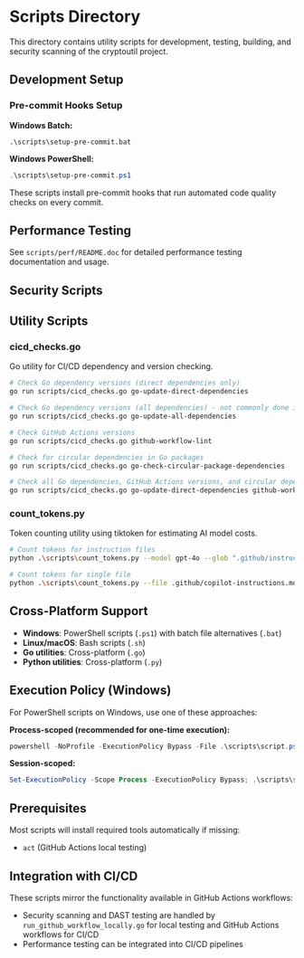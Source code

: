 # Scripts Directory

This directory contains utility scripts for development, testing, building, and security scanning of the cryptoutil project.

## Development Setup

### Pre-commit Hooks Setup

**Windows Batch:**
```batch
.\scripts\setup-pre-commit.bat
```

**Windows PowerShell:**
```powershell
.\scripts\setup-pre-commit.ps1
```

These scripts install pre-commit hooks that run automated code quality checks on every commit.

## Performance Testing

See `scripts/perf/README.doc` for detailed performance testing documentation and usage.

## Security Scripts

## Utility Scripts

### cicd_checks.go

Go utility for CI/CD dependency and version checking.

```bash
# Check Go dependency versions (direct dependencies only)
go run scripts/cicd_checks.go go-update-direct-dependencies

# Check Go dependency versions (all dependencies) - not commonly done in Go, but util supports it
go run scripts/cicd_checks.go go-update-all-dependencies

# Check GitHub Actions versions
go run scripts/cicd_checks.go github-workflow-lint

# Check for circular dependencies in Go packages
go run scripts/cicd_checks.go go-check-circular-package-dependencies

# Check all Go dependencies, GitHub Actions versions, and circular dependencies in a single invocation
go run scripts/cicd_checks.go go-update-direct-dependencies github-workflow-lint go-check-circular-package-dependencies
```

### count_tokens.py

Token counting utility using tiktoken for estimating AI model costs.

```bash
# Count tokens for instruction files
python .\scripts\count_tokens.py --model gpt-4o --glob ".github/instructions/*.md" --as-message system

# Count tokens for single file
python .\scripts\count_tokens.py --file .github/copilot-instructions.md --as-message none --model gpt-4o
```

## Cross-Platform Support

- **Windows**: PowerShell scripts (`.ps1`) with batch file alternatives (`.bat`)
- **Linux/macOS**: Bash scripts (`.sh`)
- **Go utilities**: Cross-platform (`.go`)
- **Python utilities**: Cross-platform (`.py`)

## Execution Policy (Windows)

For PowerShell scripts on Windows, use one of these approaches:

**Process-scoped (recommended for one-time execution):**
```powershell
powershell -NoProfile -ExecutionPolicy Bypass -File .\scripts\script.ps1
```

**Session-scoped:**
```powershell
Set-ExecutionPolicy -Scope Process -ExecutionPolicy Bypass; .\scripts\script.ps1
```

## Prerequisites

Most scripts will install required tools automatically if missing:
- `act` (GitHub Actions local testing)

## Integration with CI/CD

These scripts mirror the functionality available in GitHub Actions workflows:
- Security scanning and DAST testing are handled by `run_github_workflow_locally.go` for local testing and GitHub Actions workflows for CI/CD
- Performance testing can be integrated into CI/CD pipelines
